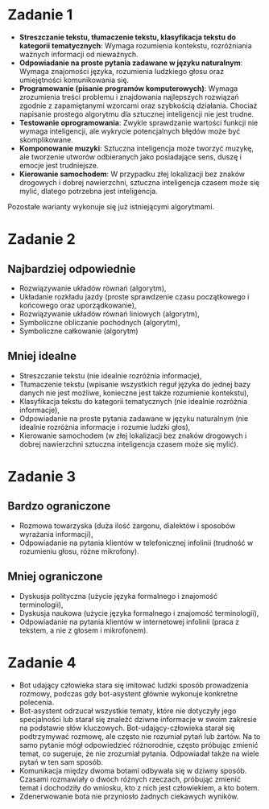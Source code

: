 # Zadanie 1
- **Streszczanie tekstu, tłumaczenie tekstu, klasyfikacja tekstu do kategorii tematycznych**: Wymaga rozumienia kontekstu, rozróżniania ważnych informacji od nieważnych.
- **Odpowiadanie na proste pytania zadawane w języku naturalnym**: Wymaga znajomości języka, rozumienia ludzkiego głosu oraz umiejętności komunikowania się.
- **Programowanie (pisanie programów komputerowych)**: Wymaga zrozumienia treści problemu i znajdowania najlepszych rozwiązań zgodnie z zapamiętanymi wzorcami oraz szybkością działania. Chociaż napisanie prostego algorytmu dla sztucznej inteligencji nie jest trudne.
- **Testowanie oprogramowania**: Zwykle sprawdzanie wartości funkcji nie wymaga inteligencji, ale wykrycie potencjalnych błędów może być skomplikowane.
- **Komponowanie muzyki**: Sztuczna inteligencja może tworzyć muzykę, ale tworzenie utworów odbieranych jako posiadające sens, duszę i emocje jest trudniejsze.
- **Kierowanie samochodem**: W przypadku złej lokalizacji bez znaków drogowych i dobrej nawierzchni, sztuczna inteligencja czasem może się mylić, dlatego potrzebna jest inteligencja.

Pozostałe warianty wykonuje się już istniejącymi algorytmami.

# Zadanie 2
## Najbardziej odpowiednie
- Rozwiązywanie układów równań (algorytm),
- Układanie rozkładu jazdy (proste sprawdzenie czasu początkowego i końcowego oraz uporządkowanie),
- Rozwiązywanie układów równań liniowych (algorytm),
- Symboliczne obliczanie pochodnych (algorytm),
- Symboliczne całkowanie (algorytm)
## Mniej idealne
- Streszczanie tekstu (nie idealnie rozróżnia informacje),
- Tłumaczenie tekstu (wpisanie wszystkich reguł języka do jednej bazy danych nie jest możliwe, konieczne jest także rozumienie kontekstu),
- Klasyfikacja tekstu do kategorii tematycznych (nie idealnie rozróżnia informacje),
- Odpowiadanie na proste pytania zadawane w języku naturalnym (nie idealnie rozróżnia informacje i rozumie ludzki głos),
- Kierowanie samochodem (w złej lokalizacji bez znaków drogowych i dobrej nawierzchni sztuczna inteligencja czasem może się mylić).

# Zadanie 3
## Bardzo ograniczone
- Rozmowa towarzyska (duża ilość żargonu, dialektów i sposobów wyrażania informacji),
- Odpowiadanie na pytania klientów w telefonicznej infolinii (trudność w rozumieniu głosu, różne mikrofony).
## Mniej ograniczone
- Dyskusja polityczna (użycie języka formalnego i znajomość terminologii),
- Dyskusja naukowa (użycie języka formalnego i znajomość terminologii),
- Odpowiadanie na pytania klientów w internetowej infolinii (praca z tekstem, a nie z głosem i mikrofonem).

# Zadanie 4
- Bot udający człowieka stara się imitować ludzki sposób prowadzenia rozmowy, podczas gdy bot-asystent głównie wykonuje konkretne polecenia.
- Bot-asystent odrzucał wszystkie tematy, które nie dotyczyły jego specjalności lub starał się znaleźć dziwne informacje w swoim zakresie na podstawie słów kluczowych. Bot-udający-człowieka starał się podtrzymywać rozmowę, ale często nie rozumiał pytań lub żartów. Na to samo pytanie mógł odpowiedzieć różnorodnie, często próbując zmienić temat, co sugeruje, że nie zrozumiał pytania. Odpowiadał także na wiele pytań w ten sam sposób.
- Komunikacja między dwoma botami odbywała się w dziwny sposób. Czasami rozmawiały o dwóch różnych rzeczach, próbując zmienić temat i dochodziły do wniosku, kto z nich jest człowiekiem, a kto botem.
- Zdenerwowanie bota nie przyniosło żadnych ciekawych wyników.
